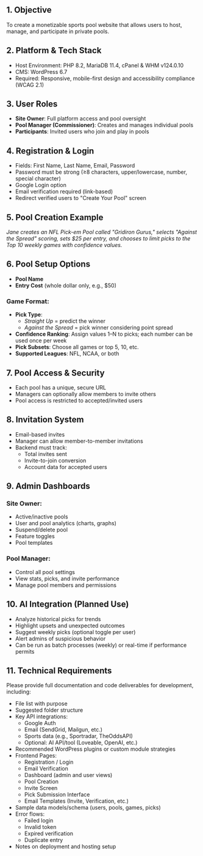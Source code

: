 ## 1. Objective
To create a monetizable sports pool website that allows users to host, manage, and participate in private pools. 

## 2. Platform & Tech Stack
- Host Environment: PHP 8.2, MariaDB 11.4, cPanel & WHM v124.0.10
- CMS: WordPress 6.7
- Required: Responsive, mobile-first design and accessibility compliance (WCAG 2.1)

## 3. User Roles
- **Site Owner**: Full platform access and pool oversight
- **Pool Manager (Commissioner)**: Creates and manages individual pools
- **Participants**: Invited users who join and play in pools

## 4. Registration & Login
- Fields: First Name, Last Name, Email, Password
- Password must be strong (≥8 characters, upper/lowercase, number, special character)
- Google Login option
- Email verification required (link-based)
- Redirect verified users to "Create Your Pool" screen

## 5. Pool Creation Example
*Jane creates an NFL Pick-em Pool called "Gridiron Gurus," selects "Against the Spread" scoring, sets $25 per entry, and chooses to limit picks to the Top 10 weekly games with confidence values.*

## 6. Pool Setup Options
- **Pool Name**
- **Entry Cost** (whole dollar only, e.g., $50)

### Game Format:
- **Pick Type**: 
  - *Straight Up* = predict the winner
  - *Against the Spread* = pick winner considering point spread
- **Confidence Ranking**: Assign values 1–N to picks; each number can be used once per week
- **Pick Subsets**: Choose all games or top 5, 10, etc.
- **Supported Leagues**: NFL, NCAA, or both

## 7. Pool Access & Security
- Each pool has a unique, secure URL
- Managers can optionally allow members to invite others
- Pool access is restricted to accepted/invited users

## 8. Invitation System
- Email-based invites
- Manager can allow member-to-member invitations
- Backend must track:
  - Total invites sent
  - Invite-to-join conversion
  - Account data for accepted users

## 9. Admin Dashboards
### Site Owner:
- Active/inactive pools
- User and pool analytics (charts, graphs)
- Suspend/delete pool
- Feature toggles
- Pool templates

### Pool Manager:
- Control all pool settings
- View stats, picks, and invite performance
- Manage pool members and permissions

## 10. AI Integration (Planned Use)
- Analyze historical picks for trends
- Highlight upsets and unexpected outcomes
- Suggest weekly picks (optional toggle per user)
- Alert admins of suspicious behavior
- Can be run as batch processes (weekly) or real-time if performance permits

## 11. Technical Requirements
Please provide full documentation and code deliverables for development, including:

- File list with purpose
- Suggested folder structure
- Key API integrations:
  - Google Auth
  - Email (SendGrid, Mailgun, etc.)
  - Sports data (e.g., Sportradar, TheOddsAPI)
  - Optional: AI API/tool (Loveable, OpenAI, etc.)
- Recommended WordPress plugins or custom module strategies
- Frontend Pages:
  - Registration / Login
  - Email Verification
  - Dashboard (admin and user views)
  - Pool Creation
  - Invite Screen
  - Pick Submission Interface
  - Email Templates (Invite, Verification, etc.)
- Sample data models/schema (users, pools, games, picks)
- Error flows:
  - Failed login
  - Invalid token
  - Expired verification
  - Duplicate entry
- Notes on deployment and hosting setup
